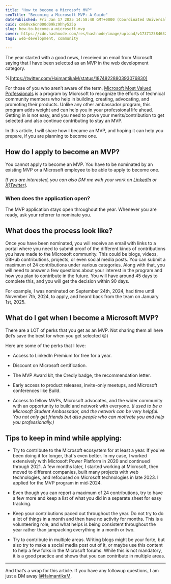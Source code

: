 ```yaml
---
title: "How to become a Microsoft MVP"
seoTitle: "Becoming a Microsoft MVP: A Guide"
datePublished: Fri Jan 17 2025 14:58:40 GMT+0000 (Coordinated Universal Time)
cuid: cm60vx6cn000d09kz9hhy525p
slug: how-to-become-a-microsoft-mvp
cover: https://cdn.hashnode.com/res/hashnode/image/upload/v1737125846322/f7c6c67a-f319-4dba-8b4f-b52d71559467.jpeg
tags: web-development, community

---
```


The year started with a good news, I received an email from Microsoft saying that I have been selected as an MVP in the web development category.

%[https://twitter.com/HaimantikaM/status/1874822880393076830] 

For those of you who aren’t aware of the term, [Microsoft Most Valued Professionals](https://mvp.microsoft.com/en-us/mvp) is a program by Microsoft to recognize the efforts of technical community members who help in building, creating, advocating, and promoting their products. Unlike any other ambassador program, this program adds weight and can help you in your professional life ahead. Getting in is not easy, and you need to prove your merits/contribution to get selected and also continue contributing to stay an MVP.

In this article, I will share how I became an MVP, and hoping it can help you prepare, if you are planning to become one.

## How do I apply to become an MVP?

You cannot apply to become an MVP. You have to be nominated by an existing MVP or a Microsoft employee to be able to apply to become one.

*If you are interested, you can also DM me with your work on* [*LinkedIn*](https://www.linkedin.com/in/haimantika-mitra/) *or* [*X(Twitter)*](https://x.com/HaimantikaM)*.*

### When does the application open?

The MVP application stays open throughout the year. Whenever you are ready, ask your referrer to nominate you.

## What does the process look like?

Once you have been nominated, you will receive an email with links to a portal where you need to submit proof of the different kinds of contributions you have made to the Microsoft community. This could be blogs, videos, GitHub contributions, projects, or even social media posts. You can submit a maximum of 24 contributions under various categories. Along with that, you will need to answer a few questions about your interest in the program and how you plan to contribute in the future. You will have around 45 days to complete this, and you will get the decision within 90 days.

For example, I was nominated on September 24th, 2024, had time until November 7th, 2024, to apply, and heard back from the team on January 1st, 2025.

## What do I get when I become a Microsoft MVP?

There are a LOT of perks that you get as an MVP. Not sharing them all here (let’s save the best for when you get selected 😉)

Here are some of the perks that I love:

* Access to LinkedIn Premium for free for a year.
    
* Discount on Microsoft certification.
    
* The MVP Award kit, the Credly badge, the recommendation letter.
    
* Early access to product releases, invite-only meetups, and Microsoft conferences like Build.
    
* Access to fellow MVPs, Microsoft advocates, and the wider community with an opportunity to build and network with everyone. *(I used to be a Microsoft Student Ambassador, and the network can be very helpful. You not only get friends but also people who can motivate you and help you professionally.)*
    

## Tips to keep in mind while applying:

* Try to contribute to the Microsoft ecosystem for at least a year. If you've been doing it for longer, that's even better. In my case, I worked extensively with Microsoft Power Platform in 2020 and continued through 2021. A few months later, I started working at Microsoft, then moved to different companies, built many projects with web technologies, and refocused on Microsoft technologies in late 2023. I applied for the MVP program in mid-2024.
    
* Even though you can report a maximum of 24 contributions, try to have a few more and keep a list of what you did in a separate sheet for easy tracking.
    
* Keep your contributions paced out throughout the year. Do not try to do a lot of things in a month and then have no activity for months. This is a volunteering role, and what helps is being consistent throughout the year rather than jampacking everything in a month or two.
    
* Try to contribute in multiple areas. Writing blogs might be your forte, but also try to make a social media post out of it, or maybe use this content to help a few folks in the Microsoft forums. While this is not mandatory, it is a good practice and shows that you can contribute in multiple areas.
    

---

And that’s a wrap for this article. If you have any followup questions, I am just a DM away [@HaimantikaM](https://x.com/HaimantikaM).